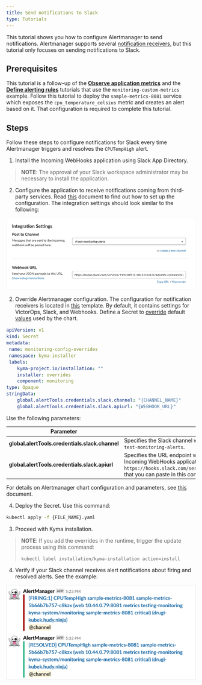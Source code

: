 ```yaml
---
title: Send notifications to Slack
type: Tutorials
---
```

This tutorial shows you how to configure Alertmanager to send notifications. Alertmanager supports several [notification receivers](https://prometheus.io/docs/alerting/configuration/#receiver), but this tutorial only focuses on sending notifications to Slack.

## Prerequisites

This  tutorial is a follow-up of the [**Observe application metrics**](/components/monitoring/#tutorials-observe-application-metrics) and the [**Define alerting rules**](https://kyma-project.io/docs/master/components/monitoring/#tutorials-define-alerting-rules) tutorials that use the `monitoring-custom-metrics` example. Follow this tutorial to deploy the `sample-metrics-8081` service which exposes the `cpu_temperature_celsius` metric and creates an alert based on it. That configuration is required to complete this tutorial.


## Steps

Follow these steps to configure notifications for Slack every time Alertmanager triggers and resolves the `CPUTempHigh` alert.
 

1. Install the Incoming WebHooks application using Slack App Directory.

  >**NOTE**: The approval of your Slack workspace administrator may be necessary to install the application.

2. Configure the application to receive notifications coming from third-party services. Read [this](https://api.slack.com/incoming-webhooks#create_a_webhook) document to find out how to set up the configuration. 
 The integration settings should look similar to the following:

 ![Integration Settings](./assets/integration-settings.png)

2. Override Alertmanager configuration. The configuration for notification receivers is located in [this](https://github.com/kyma-project/kyma/blob/master/resources/monitoring/charts/alertmanager/templates/alertmanager.config.yaml) template. By default, it contains settings for VictorOps, Slack, and Webhooks. Define a Secret to [override](/root/kyma/#configuration-helm-overrides-for-kyma-installation) default [values](https://github.com/kyma-project/kyma/blob/master/resources/monitoring/charts/alertmanager/values.yaml) used by the chart.

```yaml
apiVersion: v1
kind: Secret
metadata:
 name: monitoring-config-overrides
 namespace: kyma-installer
 labels:
    kyma-project.io/installation: ""
    installer: overrides
    component: monitoring
type: Opaque
stringData:
    global.alertTools.credentials.slack.channel: "{CHANNEL_NAME}"
    global.alertTools.credentials.slack.apiurl: "{WEBHOOK_URL}"
```
Use the following parameters:

| Parameter | Description |
|-----------|--------------------|
| **global.alertTools.credentials.slack.channel** | Specifies the Slack channel which receives notifications on new alerts, such as `test-monitoring-alerts`.
| **global.alertTools.credentials.slack.apiurl** | Specifies the URL endpoint which sends alerts triggered by Prometheus rules. The Incoming WebHooks application provides you with the Webhook URL, such as `https://hooks.slack.com/services/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`, that you can paste in this configuration. |

For details on Alertmanager chart configuration and parameters, see [this](https://kyma-project.io/docs/master/components/monitoring/#details-alertmanager-alertmanager-configuration) document.

4. Deploy the Secret. Use this command:
```bash
kubectl apply -f {FILE_NAME}.yaml
```

3. Proceed with Kyma installation. 

  >**NOTE**: If you add the overrides in the runtime, trigger the update process using this command:
  >```
  >kubectl label installation/kyma-installation action=install
  >```

4. Verify if your Slack channel receives alert notifications about firing and resolved alerts. See the example:

![Alert Notifications](./assets/alert-notifications.png)



